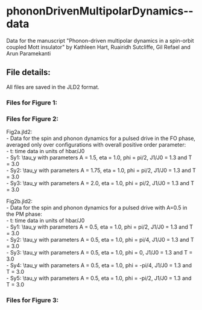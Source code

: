 # phononDrivenMultipolarDynamics--data
Data for the manuscript "Phonon-driven multipolar dynamics in a spin-orbit coupled Mott insulator"
by Kathleen Hart, Ruairidh Sutcliffe, Gil Refael and Arun Paramekanti

## File details:
All files are saved in the JLD2 format.

### Files for Figure 1:

### Files for Figure 2:
Fig2a.jld2:<br />
    - Data for the spin and phonon dynamics for a pulsed drive in the FO phase, averaged only over configurations with overall positive order parameter:<br />
    - t: time data in units of hbar/J0<br />
    - Sy1: \tau_y with parameters A = 1.5, eta = 1.0, phi = pi/2, J1/J0 = 1.3 and T = 3.0<br />
    - Sy2: \tau_y with parameters A = 1.75, eta = 1.0, phi = pi/2, J1/J0 = 1.3 and T = 3.0<br />
    - Sy3: \tau_y with parameters A = 2.0, eta = 1.0, phi = pi/2, J1/J0 = 1.3 and T = 3.0<br />

Fig2b.jld2:<br />
    - Data for the spin and phonon dynamics for a pulsed drive with A=0.5 in the PM phase:<br />
    - t: time data in units of hbar/J0<br />
    - Sy1: \tau_y with parameters A = 0.5, eta = 1.0, phi = pi/2, J1/J0 = 1.3 and T = 3.0<br />
    - Sy2: \tau_y with parameters A = 0.5, eta = 1.0, phi = pi/4, J1/J0 = 1.3 and T = 3.0<br />
    - Sy3: \tau_y with parameters A = 0.5, eta = 1.0, phi = 0, J1/J0 = 1.3 and T = 3.0<br />
    - Sy4: \tau_y with parameters A = 0.5, eta = 1.0, phi = -pi/4, J1/J0 = 1.3 and T = 3.0<br />
    - Sy5: \tau_y with parameters A = 0.5, eta = 1.0, phi = -pi/2, J1/J0 = 1.3 and T = 3.0<br />

### Files for Figure 3:

